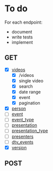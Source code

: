 # To do
For each endpoint:
- document
- write tests
- implement

## GET
- [x] [videos](./api.md#videos)
    - [x] /videos
    - [x] single video
    - [x] search
    - [x] date range
    - [x] event
    - [x] pagination
- [x] [person](./api.md#person)
- [ ] [event](./api.md#event)
- [ ] [event_type](./api.md#event_type)
- [ ] [presentation](./api.md#presentation)
- [ ] [presentation_type](./api.md#presentation_type)
- [ ] [presenters](./api.md#presenters)
- [ ] [dtv_events](./api.md#dtv_events)
- [x] [version](./api.md#version)

## POST
